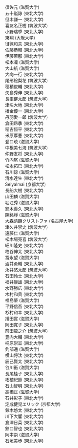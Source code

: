 須佐元               (滋賀大学)<br>
五十嵐諒             (東北大学)<br>
但木謙一             (東北大学)<br>
喜友名正樹           (筑波大学)<br>
小野瑞季             (東北大学)<br>
東翔                 (大阪大学)<br>
徂徠和夫             (東北大学)<br>
佐藤恭輔             (東北大学)<br>
伊藤茉那             (東北大学)<br>
松本凜               (滋賀大学)<br>
大山航               (滋賀大学)<br>
大向一行             (東北大学)<br>
尾形絵梨花           (筑波大学)<br>
穂積俊輔             (東北大学)<br>
矢島秀伸             (東北大学)<br>
長峯健太郎           (筑波大学)<br>
津名大地             (東北大学)<br>
播金優一             (東北大学)<br>
丹羽愛一郎           (筑波大学)<br>
倉田昂季             (東北大学)<br>
稲吉恒平             (東北大学)<br>
米原厚憲             (東北大学)<br>
登口暁               (滋賀大学)<br>
中根美七海           (筑波大学)<br>
仲野友将             (東北大学)<br>
竹内努               (滋賀大学)<br>
松永拓巳             (東北大学)<br>
石川諒               (滋賀大学)<br>
清水達生             (東北大学)<br>
SeiyaImai            (京都大学)<br>
長船大樹             (東北大学)<br>
山田麟               (滋賀大学)<br>
堀江秀               (滋賀大学)<br>
鈴木善久             (東北大学)<br>
陳銘崢               (滋賀大学)<br>
大森清顕クリストファ (名古屋大学)<br>
津久井崇史           (筑波大学)<br>
遠藤仁               (滋賀大学)<br>
松木場亮喜           (筑波大学)<br>
細川隆史             (東北大学)<br>
粕谷伸太             (東北大学)<br>
冨永望               (滋賀大学)<br>
酒井勇輔             (東北大学)<br>
永井悠太郎           (筑波大学)<br>
石田怜士             (東北大学)<br>
福井康雄             (東北大学)<br>
水野勝広             (東北大学)<br>
木村和貴             (東北大学)<br>
福島肇               (滋賀大学)<br>
平野信吾             (東北大学)<br>
杉村和幸             (東北大学)<br>
播田實               (滋賀大学)<br>
岡田寛子             (東北大学)<br>
前田龍之介           (筑波大学)<br>
豊内大輔             (東北大学)<br>
桐原崇亘             (東北大学)<br>
釣部通               (滋賀大学)<br>
横山将汰             (東北大学)<br>
辰己賢太             (東北大学)<br>
谷川衝               (滋賀大学)<br>
長尾桂子             (東北大学)<br>
柘植紀節             (東北大学)<br>
石山智明             (東北大学)<br>
高橋亘               (滋賀大学)<br>
石井彩子             (東北大学)<br>
定成健児エリック     (京都大学)<br>
鈴木悠太             (東北大学)<br>
川下大響             (東北大学)<br>
倉澤日菜             (東北大学)<br>
鈴口智也             (東北大学)<br>
岡本崇               (滋賀大学)<br>
石垣美歩             (東北大学)<br>
